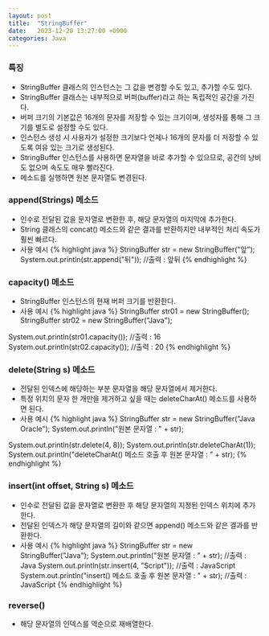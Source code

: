 ```yaml
---
layout: post
title:  "StringBuffer"
date:   2023-12-20 13:27:00 +0900
categories: Java
---
```


### 특징

- StringBuffer 클래스의 인스턴스는 그 값을 변경할 수도 있고, 추가할 수도 있다.
- StringBuffer 클래스는 내부적으로 버퍼(buffer)라고 하는 독립적인 공간을 가진다.
- 버퍼 크기의 기본값은 16개의 문자를 저장할 수 있는 크기이며, 생성자를 통해 그 크기를 별도로 설정할 수도 있다.
- 인스턴스 생성 시 사용자가 설정한 크기보다 언제나 16개의 문자를 더 저장할 수 있도록 여유 있는 크기로 생성된다.
- StringBuffer 인스턴스를 사용하면 문자열을 바로 추가할 수 있으므로, 공간의 낭비도 없으며 속도도 매우 빨라진다.
- 메소드를 실행하면 원본 문자열도 변경된다.

### append(Strings) 메소드

- 인수로 전달된 값을 문자열로 변환한 후, 해당 문자열의 마지막에 추가한다.
-  String 클래스의 concat() 메소드와 같은 결과를 반환하지만 내부적인 처리 속도가 훨씬 빠르다.
- 사용 예시
{% highlight java %}
StringBuffer str = new StringBuffer("앞");
System.out.println(str.append("뒤")); //출력 : 앞뒤
{% endhighlight %}

### capacity() 메소드

- StringBuffer 인스턴스의 현재 버퍼 크기를 반환한다.
- 사용 예시
{% highlight java %}
StringBuffer str01 = new StringBuffer();
StringBuffer str02 = new StringBuffer("Java");

System.out.println(str01.capacity()); //출력 : 16
System.out.println(str02.capacity()); //출력 : 20
{% endhighlight %}

### delete(String s) 메소드

- 전달된 인덱스에 해당하는 부분 문자열을 해당 문자열에서 제거한다.
- 특정 위치의 문자 한 개만을 제거하고 싶을 때는 deleteCharAt() 메소드를 사용하면 된다.
- 사용 예시
{% highlight java %}
StringBuffer str = new StringBuffer("Java Oracle");
System.out.println("원본 문자열 : " + str);

System.out.println(str.delete(4, 8));
System.out.println(str.deleteCharAt(1));
System.out.println("deleteCharAt() 메소드 호출 후 원본 문자열 : " + str);
{% endhighlight %}

### insert(int offset, String s) 메소드

- 인수로 전달된 값을 문자열로 변환한 후 해당 문자열의 지정된 인덱스 위치에 추가한다.
- 전달된 인덱스가 해당 문자열의 길이와 같으면 append() 메소드와 같은 결과를 반환한다.
- 사용 예시
{% highlight java %}
StringBuffer str = new StringBuffer("Java");
System.out.println("원본 문자열 : " + str); //출력 : Java
System.out.println(str.insert(4, "Script")); //출력 : JavaScript
System.out.println("insert() 메소드 호출 후 원본 문자열 : " + str); //출력 : JavaScript
{% endhighlight %}

###  reverse()

- 해당 문자열의 인덱스를 역순으로 재배열한다.